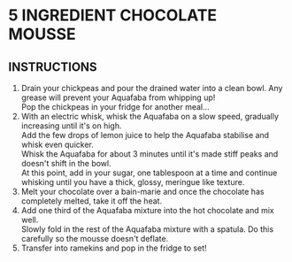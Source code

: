 
# 5 INGREDIENT CHOCOLATE MOUSSE

## INSTRUCTIONS
 
1. Drain your chickpeas and pour the drained water into a clean bowl. Any grease will prevent your Aquafaba from whipping up!  
   Pop the chickpeas in your fridge for another meal…
2. With an electric whisk, whisk the Aquafaba on a slow speed, gradually increasing until it's on high.                
   Add the few drops of lemon juice to help the Aquafaba stabilise and whisk even quicker.      
   Whisk the Aquafaba for about 3 minutes until it's made stiff peaks and doesn't shift in the bowl.        
   At this point, add in your sugar, one tablespoon at a time and continue whisking until you have a thick, glossy, meringue like texture.
3. Melt your chocolate over a bain-marie and once the chocolate has completely melted, take it off the heat.
4. Add one third of the Aquafaba mixture into the hot chocolate and mix well.    
   Slowly fold in the rest of the Aquafaba mixture with a spatula. Do this carefully so the mousse doesn't deflate.
5. Transfer into ramekins and pop in the fridge to set!
